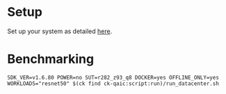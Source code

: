# Setup
Set up your system as detailed [here](https://github.com/krai/ck-qaic/blob/main/script/setup.docker/README.md).

# Benchmarking
```
SDK_VER=v1.6.80 POWER=no SUT=r282_z93_q8 DOCKER=yes OFFLINE_ONLY=yes WORKLOADS="resnet50" $(ck find ck-qaic:script:run)/run_datacenter.sh
```
